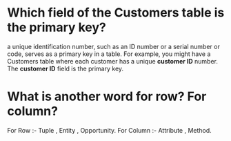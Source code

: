 # Which field of the Customers table is the primary key?

a unique identification number, such as an ID number or a serial number or code, serves as a primary key in a table. For example, you might have a Customers table where each customer has a unique **customer ID** number. The **customer ID** field is the primary key.

# What is another word for row? For column?
For Row :- Tuple , Entity , Opportunity.
For Column :- Attribute , Method.
